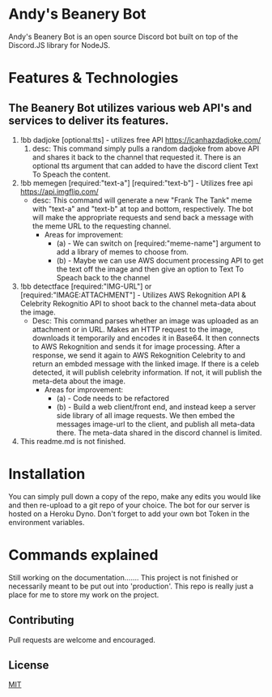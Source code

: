 # Andy's Beanery Bot

Andy's Beanery Bot is an open source Discord bot built on top of the Discord.JS library for NodeJS. 
# Features & Technologies

## The Beanery Bot utilizes various web API's and services to deliver its features.
1. !bb dadjoke [optional:tts] - utilizes free API https://icanhazdadjoke.com/ 
    1. desc: This command simply pulls a random dadjoke from above API and shares it back to the channel that requested it. There is an optional tts argument that can added to have the discord client Text To Speach the content.
2. !bb memegen [required:"text-a"] [required:"text-b"] - Utilizes free api https://api.imgflip.com/
    - desc: This command will generate a new "Frank The Tank" meme with "text-a" and "text-b" at top and bottom, respectively. The bot will make the appropriate requests and send back a message with the meme URL to the requesting channel. 
        - Areas for improvement:
            - (a) - We can switch on [required:"meme-name"] argument to add a library of memes to choose from.
            - (b) - Maybe we can use AWS document processing API to get the text off the image and then give an option to Text To Speach back to the channel
3. !bb detectface [required:"IMG-URL"] or [required:"IMAGE:ATTACHMENT"] - Utilizes AWS Rekognition API & Celebrity Rekognitio API to shoot back to the channel meta-data about the image.
    - Desc: This command parses whether an image was uploaded as an attachment or in URL. Makes an HTTP request to the image, downloads it temporarily and encodes it in Base64. It then connects to AWS Rekognition and sends it for image processing. After a response, we send it again to AWS Rekognition Celebrity to and return an embded message with the linked image. If there is a celeb detected, it will publish celebrity information. If not, it will publish the meta-deta about the image.
        - Areas for improvement:
            - (a) - Code needs to be refactored
            - (b) - Build a web client/front end, and instead keep a server side library of all image requests. We then embed the messages image-url to the client, and publish all meta-data there. The meta-data shared in the discord channel is limited.
4. This readme.md is not finished. 

# Installation 

You can simply pull down a copy of the repo, make any edits you would like and then re-upload to a git repo of your choice. The bot for our server is hosted on a Heroku Dyno. Don't forget to add your own bot Token in the environment variables. 

# Commands explained

Still working on the documentation....... This project is not finished or necessarily meant to be put out into 'production'. This repo is really just a place for me to store my work on the project.

## Contributing

Pull requests are welcome and encouraged. 

## License
[MIT](https://choosealicense.com/licenses/mit/)